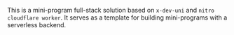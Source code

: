 This is a mini-program full-stack solution based on `x-dev-uni` and `nitro cloudflare worker`. It serves as a template for building mini-programs with a serverless backend.
